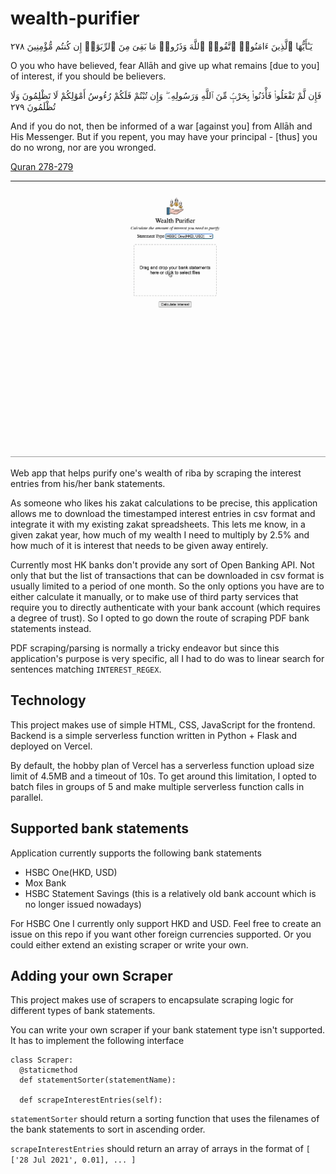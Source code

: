 # wealth-purifier
يَـٰٓأَيُّهَا ٱلَّذِينَ ءَامَنُوا۟ ٱتَّقُوا۟ ٱللَّهَ وَذَرُوا۟ مَا بَقِىَ مِنَ ٱلرِّبَوٰٓا۟ إِن كُنتُم مُّؤْمِنِينَ ٢٧٨

O you who have believed, fear Allāh and give up what remains [due to you] of interest, if you should be believers.

فَإِن لَّمْ تَفْعَلُوا۟ فَأْذَنُوا۟ بِحَرْبٍۢ مِّنَ ٱللَّهِ وَرَسُولِهِۦ ۖ وَإِن تُبْتُمْ فَلَكُمْ رُءُوسُ أَمْوَٰلِكُمْ لَا تَظْلِمُونَ وَلَا تُظْلَمُونَ ٢٧٩

And if you do not, then be informed of a war [against you] from Allāh and His Messenger. But if you repent, you may have your principal - [thus] you do no wrong, nor are you wronged.

[Quran 278-279](https://quran.com/2/278-279)

---

![Wealth Purifier demo video](wealth-purifier-demo.gif)

Web app that helps purify one's wealth of riba by scraping the interest entries from his/her bank statements. 

As someone who likes his zakat calculations to be precise, this application allows me to download the timestamped interest entries in csv format and integrate it with my existing zakat spreadsheets. This lets me know, in a given zakat year, how much of my wealth I need to multiply by 2.5% and how much of it is interest that needs to be given away entirely.

Currently most HK banks don't provide any sort of Open Banking API. Not only that but the list of transactions that can be downloaded in csv format is usually limited to a period of one month. So the only options you have are to either calculate it manually, or to make use of third party services that require you to directly authenticate with your bank account (which requires a degree of trust). So I opted to go down the route of scraping PDF bank statements instead.

PDF scraping/parsing is normally a tricky endeavor but since this application's purpose is very specific, all I had to do was to linear search for sentences matching `INTEREST_REGEX`.


## Technology
This project makes use of simple HTML, CSS, JavaScript for the frontend. Backend is a simple serverless function written in Python + Flask and deployed on Vercel.

By default, the hobby plan of Vercel has a serverless function upload size limit of 4.5MB and a timeout of 10s. To get around this limitation, I opted to batch files in groups of 5 and make multiple serverless function calls in parallel.

## Supported bank statements
Application currently supports the following bank statements
- HSBC One(HKD, USD)
- Mox Bank
- HSBC Statement Savings (this is a relatively old bank account which is no longer issued nowadays)

For HSBC One I currently only support HKD and USD. Feel free to create an issue on this repo if you want other foreign currencies supported. Or you could either extend an existing scraper or write your own.

## Adding your own Scraper
This project makes use of scrapers to encapsulate scraping logic for different types of bank statements.

You can write your own scraper if your bank statement type isn't supported.
It has to implement the following interface
```
class Scraper:
  @staticmethod
  def statementSorter(statementName):

  def scrapeInterestEntries(self):
```

`statementSorter` should return a sorting function that uses the filenames of the bank statements to sort in ascending order.

`scrapeInterestEntries` should return an array of arrays in the format of `[ ['28 Jul 2021', 0.01], ... ]`
